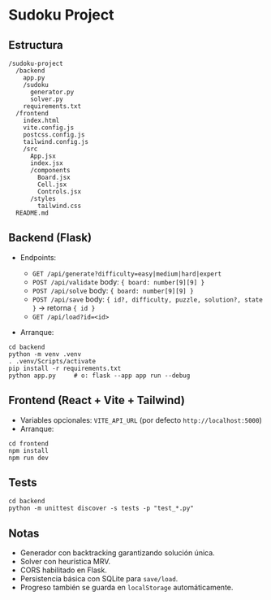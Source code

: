 # Sudoku Project

## Estructura

```
/sudoku-project
  /backend
    app.py
    /sudoku
      generator.py
      solver.py
    requirements.txt
  /frontend
    index.html
    vite.config.js
    postcss.config.js
    tailwind.config.js
    /src
      App.jsx
      index.jsx
      /components
        Board.jsx
        Cell.jsx
        Controls.jsx
      /styles
        tailwind.css
  README.md
```

## Backend (Flask)

- Endpoints:
  - `GET /api/generate?difficulty=easy|medium|hard|expert`
  - `POST /api/validate` body: `{ board: number[9][9] }`
  - `POST /api/solve` body: `{ board: number[9][9] }`
  - `POST /api/save` body: `{ id?, difficulty, puzzle, solution?, state }` -> retorna `{ id }`
  - `GET /api/load?id=<id>`

- Arranque:
```
cd backend
python -m venv .venv
. .venv/Scripts/activate
pip install -r requirements.txt
python app.py     # o: flask --app app run --debug
```

## Frontend (React + Vite + Tailwind)

- Variables opcionales: `VITE_API_URL` (por defecto `http://localhost:5000`)
- Arranque:
```
cd frontend
npm install
npm run dev
```

## Tests

```
cd backend
python -m unittest discover -s tests -p "test_*.py"
```

## Notas

- Generador con backtracking garantizando solución única.
- Solver con heurística MRV.
- CORS habilitado en Flask.
- Persistencia básica con SQLite para `save/load`.
- Progreso también se guarda en `localStorage` automáticamente.
